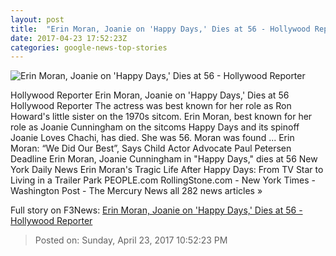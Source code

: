 ```yaml
---
layout: post
title:  "Erin Moran, Joanie on 'Happy Days,' Dies at 56 - Hollywood Reporter"
date: 2017-04-23 17:52:23Z
categories: google-news-top-stories
---
```


![Erin Moran, Joanie on 'Happy Days,' Dies at 56 - Hollywood Reporter](http://cdn5.thr.com/sites/default/files/2017/04/erin_moran.jpg)

Hollywood Reporter Erin Moran, Joanie on 'Happy Days,' Dies at 56 Hollywood Reporter The actress was best known for her role as Ron Howard's little sister on the 1970s sitcom. Erin Moran, best known for her role as Joanie Cunningham on the sitcoms Happy Days and its spinoff Joanie Loves Chachi, has died. She was 56. Moran was found ... Erin Moran: “We Did Our Best”, Says Child Actor Advocate Paul Petersen Deadline Erin Moran, Joanie Cunningham in "Happy Days," dies at 56 New York Daily News Erin Moran's Tragic Life After Happy Days: From TV Star to Living in a Trailer Park PEOPLE.com RollingStone.com - New York Times - Washington Post - The Mercury News all 282 news articles »


Full story on F3News: [Erin Moran, Joanie on 'Happy Days,' Dies at 56 - Hollywood Reporter](http://www.f3nws.com/n/WfqDRC)

> Posted on: Sunday, April 23, 2017 10:52:23 PM

